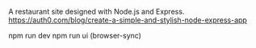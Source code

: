 A restaurant site designed with Node.js and Express.
https://auth0.com/blog/create-a-simple-and-stylish-node-express-app

npm run dev
npm run ui (browser-sync)